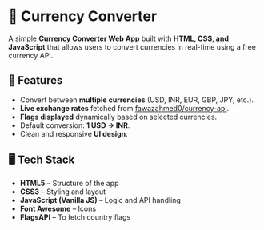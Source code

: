 # 💱 Currency Converter  

A simple **Currency Converter Web App** built with **HTML, CSS, and JavaScript** that allows users to convert currencies in real-time using a free currency API.  

## 🚀 Features  
- Convert between **multiple currencies** (USD, INR, EUR, GBP, JPY, etc.).  
- **Live exchange rates** fetched from [fawazahmed0/currency-api](https://github.com/fawazahmed0/currency-api).  
- **Flags displayed** dynamically based on selected currencies.  
- Default conversion: **1 USD → INR**.  
- Clean and responsive **UI design**.  

## 🖥️ Tech Stack  
- **HTML5** – Structure of the app  
- **CSS3** – Styling and layout  
- **JavaScript (Vanilla JS)** – Logic and API handling  
- **Font Awesome** – Icons  
- **FlagsAPI** – To fetch country flags  
